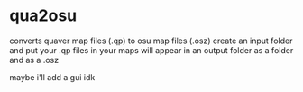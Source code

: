 # qua2osu
converts quaver map files (.qp) to osu map files (.osz)
create an input folder and put your .qp files in
your maps will appear in an output folder as a folder and as a .osz

maybe i'll add a gui idk

